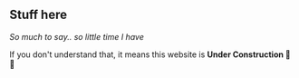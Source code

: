 ## Stuff here

_So much to say.. so little time I have_

If you don't understand that, it means this website is **Under Construction 🚧🔨**